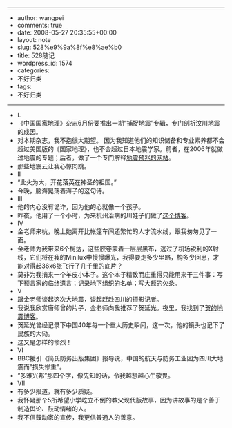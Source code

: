- --
- author: wangpei
- comments: true
- date: 2008-05-27 20:35:55+00:00
- layout: note
- slug: 528%e9%9a%8f%e8%ae%b0
- title: 528随记
- wordpress_id: 1574
- categories:
- 不好归类
- tags:
- 不好归类
- --
- I. 
- 《中国国家地理》杂志6月份要推出一期“捕捉地震”专辑，专门剖析汶川地震的成因。
- 对本期杂志，我不抱很大期望。 因为我知道他们的知识储备和专业素养都不会超过美国版的《国家地理》，也不会超过日本地震学家。前者，在2006年就做过地震的专题；后者，做了一个专门解释[地震预兆的网站](http://homepage2.nifty.com/syounan_iku/b04.html)。
- 那些地震云让我心惊肉跳。
- II
- “此火为大，开花落英在神圣的祖国。”
- 今晚，脑海晃荡着海子的这句诗。
- III
- 他的内心没有诡诈，因为他的心就像一个孩子。
- 昨夜，他用了一个小时，为来杭州治病的川娃子们做了[这个博客](http://i.hangzhou.com.cn/61/)。
- IV
- 金老师来杭，晚上她离开比帐篷车间还繁忙的人才流水线，跟我匆匆见了一面。
- 金老师为我带来6个柯达，这些胶卷蒙着一层层黑布，逃过了机场锐利的X射线，它们将在我的Minilux中慢慢曝光，我得要走多少里路，构多少回思，才能对得起36x6张飞行了几千里的底片？
- 莫非为我捎来一个羊皮小本子。这个本子精致而庄重得只能用来干三件事：写下预言家的临终遗言；记录地下组织的名单；写大额的欠条。
- V
- 跟金老师谈起这次大地震，谈起赶赴四川的摄影记者。
- 我说我欣赏唐师曾的片子，金老师向我推荐了贺延光。夜里，我找到了[贺的地震博客](http://heyanguang.blshe.com/)。
- 贺延光曾经记录下中国40年每一个重大历史瞬间，这一次，他的镜头也记下了民族的大恸。
- 这又是怎样的惨烈！
- VI
- BBC援引《简氏防务出版集团》报导说，中国的航天与防务工业因为四川大地震而"损失惨重"。
- “多难兴邦”那四个字，像先知的话，令我越想越心生敬畏。
- VII
- 有多少报道，就有多少质疑。
- 我怀疑那个5所希望小学屹立不倒的教父现代版故事，因为讲故事的是个善于制造舆论、鼓动情绪的人。
- 我不信鼓动家的宣传，我更信普通人的善意。
